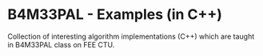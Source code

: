 # B4M33PAL - Examples (in C++)

Collection of interesting algorithm implementations (C++) which are taught in B4M33PAL class on FEE CTU.

